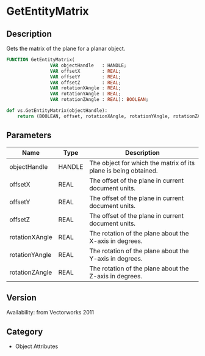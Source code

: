 # GetEntityMatrix

## Description
Gets the matrix of the plane for a planar object.

```pascal
FUNCTION GetEntityMatrix(
				VAR objectHandle   : HANDLE;
				VAR offsetX        : REAL;
				VAR offsetY        : REAL;
				VAR offsetZ        : REAL;
				VAR rotationXAngle : REAL;
				VAR rotationYAngle : REAL;
				VAR rotationZAngle : REAL): BOOLEAN;
```

```python
def vs.GetEntityMatrix(objectHandle):
    return (BOOLEAN, offset, rotationXAngle, rotationYAngle, rotationZAngle)
```

## Parameters
|Name|Type|Description|
|---|---|---|
|objectHandle|HANDLE|The object for which the matrix of its plane is being obtained.|
|offsetX|REAL|The offset of the plane in current document units.|
|offsetY|REAL|The offset of the plane in current document units.|
|offsetZ|REAL|The offset of the plane in current document units.|
|rotationXAngle|REAL|The rotation of the plane about the X-axis in degrees.|
|rotationYAngle|REAL|The rotation of the plane about the Y-axis in degrees.|
|rotationZAngle|REAL|The rotation of the plane about the Z-axis in degrees.|

## Version
Availability: from Vectorworks 2011

## Category
* Object Attributes

